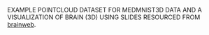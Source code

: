 EXAMPLE POINTCLOUD DATASET FOR MEDMNIST3D DATA AND A VISUALIZATION OF BRAIN (3D) USING SLIDES RESOURCED FROM [brainweb](https://brainweb.bic.mni.mcgill.ca/brainweb/).
